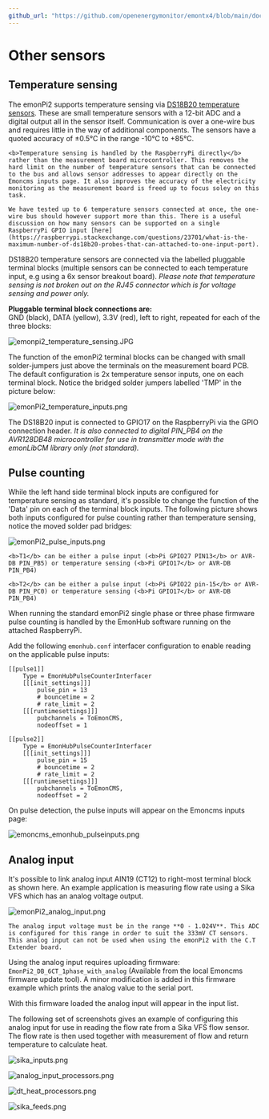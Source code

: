 ```yaml
---
github_url: "https://github.com/openenergymonitor/emontx4/blob/main/docs/other_sensors.md"
---
```


# Other sensors

## Temperature sensing

The emonPi2 supports temperature sensing via [DS18B20 temperature sensors](../electricity-monitoring/temperature/DS18B20-temperature-sensing.md). These are small temperature sensors with a 12-bit ADC and a digital output all in the sensor itself. Communication is over a one-wire bus and requires little in the way of additional components. The sensors have a quoted accuracy of ±0.5°C in the range -10°C to +85°C.

```{tip}
<b>Temperature sensing is handled by the RaspberryPi directly</b> rather than the measurement board microcontroller. This removes the hard limit on the number of temperature sensors that can be connected to the bus and allows sensor addresses to appear directly on the Emoncms inputs page. It also improves the accuracy of the electricity monitoring as the measurement board is freed up to focus soley on this task.

We have tested up to 6 temperature sensors connected at once, the one-wire bus should however support more than this. There is a useful discussion on how many sensors can be supported on a single RaspberryPi GPIO input [here](https://raspberrypi.stackexchange.com/questions/23701/what-is-the-maximum-number-of-ds18b20-probes-that-can-attached-to-one-input-port).
```

DS18B20 temperature sensors are connected via the labelled pluggable terminal blocks (multiple sensors can be connected to each temperature input, e.g using a 6x sensor breakout board). *Please note that temperature sensing is not broken out on the RJ45 connector which is for voltage sensing and power only.* 

**Pluggable terminal block connections are:**<br>
GND (black), DATA (yellow), 3.3V (red), left to right, repeated for each of the three blocks:

![emonpi2_temperature_sensing.JPG](img/emonpi2_temperature_sensing.JPG)

The function of the emonPi2 terminal blocks can be changed with small solder-jumpers just above the terminals on the measurement board PCB. The default configuration is 2x temperature sensor inputs, one on each terminal block. Notice the bridged solder jumpers labelled 'TMP' in the picture below: 

![emonPi2_temperature_inputs.png](img/emonPi2_temperature_inputs.png)

The DS18B20 input is connected to GPIO17 on the RaspberryPi via the GPIO connection header. *It is also connected to digital PIN_PB4 on the AVR128DB48 microcontroller for use in transmitter mode with the emonLibCM library only (not standard).*

## Pulse counting

While the left hand side terminal block inputs are configured for temperature sensing as standard, it's possible to change the function of the 'Data' pin on each of the terminal block inputs. The following picture shows both inputs configured for pulse counting rather than temperature sensing, notice the moved solder pad bridges:

![emonPi2_pulse_inputs.png](img/emonPi2_pulse_inputs.png)

```{note}
<b>T1</b> can be either a pulse input (<b>Pi GPIO27 PIN13</b> or AVR-DB PIN_PB5) or temperature sensing (<b>Pi GPIO17</b> or AVR-DB PIN_PB4)

<b>T2</b> can be either a pulse input (<b>Pi GPIO22 pin-15</b> or AVR-DB PIN_PC0) or temperature sensing (<b>Pi GPIO17</b> or AVR-DB PIN_PB4)
```

When running the standard emonPi2 single phase or three phase firmware pulse counting is handled by the EmonHub software running on the attached RaspberryPi. 

Add the following `emonhub.conf` interfacer configuration to enable reading on the applicable pulse inputs: 

```
[[pulse1]]
    Type = EmonHubPulseCounterInterfacer
    [[[init_settings]]]
        pulse_pin = 13
        # bouncetime = 2
        # rate_limit = 2
    [[[runtimesettings]]]
        pubchannels = ToEmonCMS,
        nodeoffset = 1

[[pulse2]]
    Type = EmonHubPulseCounterInterfacer
    [[[init_settings]]]
        pulse_pin = 15
        # bouncetime = 2
        # rate_limit = 2
    [[[runtimesettings]]]
        pubchannels = ToEmonCMS,
        nodeoffset = 2
```

On pulse detection, the pulse inputs will appear on the Emoncms inputs page:

![emoncms_emonhub_pulseinputs.png](img/emoncms_emonhub_pulseinputs.png)

## Analog input

It's possible to link analog input AIN19 (CT12) to right-most terminal block as shown here. An example application is measuring flow rate using a Sika VFS which has an analog voltage output.

![emonPi2_analog_input.png](img/emonPi2_analog_input.png)

```{warning}
The analog input voltage must be in the range **0 - 1.024V**. This ADC is configured for this range in order to suit the 333mV CT sensors. This analog input can not be used when using the emonPi2 with the C.T Extender board.
```

Using the analog input requires uploading firmware: `EmonPi2_DB_6CT_1phase_with_analog` (Available from the local Emoncms firmware update tool). A minor modification is added in this firmware example which prints the analog value to the serial port.

With this firmware loaded the analog input will appear in the input list.

The following set of screenshots gives an example of configuring this analog input for use in reading the flow rate from a Sika VFS flow sensor. The flow rate is then used together with measurement of flow and return temperature to calculate heat.

![sika_inputs.png](img/sika_inputs.png)

![analog_input_processors.png](img/analog_input_processors.png)

![dt_heat_processors.png](img/dt_heat_processors.png)

![sika_feeds.png](img/sika_feeds.png)

